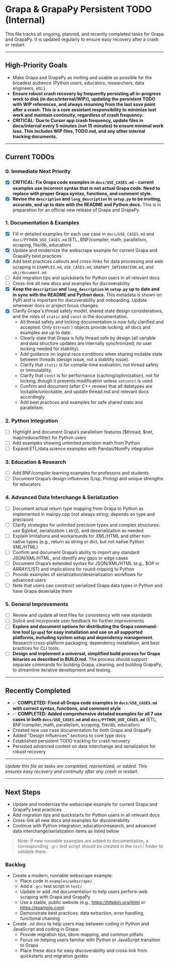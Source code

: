 # Grapa & GrapaPy Persistent TODO (Internal)

This file tracks all ongoing, planned, and recently completed tasks for Grapa and GrapaPy. It is updated regularly to ensure easy recovery after a crash or restart.

---

## High-Priority Goals
- Make Grapa and GrapaPy as inviting and usable as possible for the broadest audience (Python users, educators, researchers, data engineers, etc.)
- **Ensure robust crash recovery by frequently persisting all in-progress work to disk (in docs/internal/WIP/), updating the persistent TODO with WIP references, and always resuming from the last save point after a crash. This is a core assistant responsibility to minimize lost work and maintain continuity, regardless of crash frequency.**
- **CRITICAL: Due to Cursor app crash frequency, update files in docs/internal every 5 minutes (not 15 minutes) to ensure minimal work loss. This includes WIP files, TODO.md, and any other internal tracking documents.**

---

## Current TODOs

### 0. Immediate Next Priority
- [x] **CRITICAL: Fix Grapa code examples in `docs/USE_CASES.md` - current examples use incorrect syntax that is not actual Grapa code. Need to replace with proper Grapa syntax, functions, and comment style.**
- [x] **Revise the `description` and `long_description` in `setup.py` to be inviting, accurate, and up to date with the README and Python docs.** This is in preparation for an official new release of Grapa and GrapaPy.

### 1. Documentation & Examples
- [x] Fill in detailed examples for each use case in `docs/USE_CASES.md` and `docs/PYTHON_USE_CASES.md` (ETL, BNF/compiler, math, parallelism, scraping, file/db, education)
- [x] Update and modernize the webscrape example for current Grapa and GrapaPy best practices
- [x] Add best practices callouts and cross-links for data processing and web scraping in `EXAMPLES.md`, `USE_CASES.md`, `GRAPAPY_INTEGRATION.md`, and `obj/document.md`
- [ ] Add migration tips and quickstarts for Python users in all relevant docs
- [ ] Cross-link all new docs and examples for discoverability
- [x] **Keep the `description` and `long_description` in `setup.py` up to date and in sync with the README and Python docs.** This metadata is shown on PyPI and is important for discoverability and onboarding. Update whenever docs or project focus changes.
- [x] Clarify Grapa's thread safety model, shared state design considerations, and the roles of `static` and `const` in the documentation. 
    - All thread safety and locking documentation is now fully clarified and accepted. Only `$thread()` objects provide locking; all docs and examples are up to date.
    - Clearly state that Grapa is fully thread safe by design (all variable and data structure updates are internally synchronized; no user locking needed for stability).
    - Add guidance on logical race conditions when sharing mutable state between threads (design issue, not a stability issue).
    - Clarify that `static` is for compile-time evaluation, not thread safety or immutability.
    - Clarify that `const` is for performance (caching/optimization), not for locking, though it prevents modification unless `setconst` is used.
    - Confirm and document (after C++ review) that all datatypes are lockable/unlockable, and update thread.md and relevant docs accordingly.
    - Add best practices and examples for safe shared state and parallelism.

### 2. Python Integration
- [ ] Highlight and document Grapa’s parallelism features ($thread, $net, map/reduce/filter) for Python users
- [ ] Add examples showing unlimited precision math from Python
- [ ] Expand ETL/data science examples with Pandas/NumPy integration

### 3. Education & Research
- [ ] Add BNF/compiler learning examples for professors and students
- [ ] Document Grapa’s design influences (Lisp, Prolog) and unique strengths for educators

### 4. Advanced Data Interchange & Serialization
- [ ] Document actual return type mapping from Grapa to Python as implemented in mainpy.cpp (not always string; depends on type and precision)
- [ ] Clarify strategies for unlimited precision types and complex structures: use $global, serialization (.str()), and deserialization as needed
- [ ] Explain limitations and workarounds for $XML/$HTML and other non-native types (e.g., return as string or dict, but not native Python XML/HTML)
- [ ] Confirm and document Grapa’s ability to import any standard JSON/XML/HTML, and identify any gaps or edge cases
- [ ] Document Grapa’s extended syntax for JSON/XML/HTML (e.g., $OP in $ARRAY/$LIST) and implications for round-tripping to Python
- [ ] Provide examples of serialization/deserialization workflows for advanced users
- [ ] Note that users can construct serialized Grapa data types in Python and have Grapa deserialize them

### 5. General Improvements
- [ ] Review and update all test files for consistency with new standards
- [ ] Solicit and incorporate user feedback for further improvements
- [ ] **Explore and document options for distributing the Grapa command-line tool (`grapa`) for easy installation and use on all supported platforms, including system setup and dependency management.** Research cross-platform packaging, dependency installation, and best practices for CLI tools.
- [ ] **Design and implement a universal, simplified build process for Grapa binaries as described in BUILD.md.** The process should support separate commands for building Grapa, cleaning, and building GrapaPy, to streamline iterative development and testing.

---

## Recently Completed
- ✅ **COMPLETED: Fixed all Grapa code examples in `docs/USE_CASES.md` with correct syntax, functions, and comment style**
- ✅ **COMPLETED: Added comprehensive detailed examples for all 7 use cases in both `docs/USE_CASES.md` and `docs/PYTHON_USE_CASES.md`** (ETL, BNF/compiler, math, parallelism, scraping, file/db, education)
- Created new use case documentation for both Grapa and GrapaPy
- Added "Design Influences" sections to core type docs
- Established persistent TODO tracking for crash recovery
- Persisted advanced context on data interchange and serialization for robust recovery

---

*Update this file as tasks are completed, reprioritized, or added. This ensures easy recovery and continuity after any crash or restart.* 

---

## Next Steps
- Update and modernize the webscrape example for current Grapa and GrapaPy best practices
- Add migration tips and quickstarts for Python users in all relevant docs
- Cross-link all new docs and examples for discoverability
- Continue with Python integration, education/research, and advanced data interchange/serialization items as listed below 

> Note: If new runnable examples are added to documentation, a corresponding `.grc` test script should be created in the `test/` folder to validate them. 

### Backlog
- Create a modern, runnable webscrape example:
    - Place code in `examples/webscrape/`
    - Add a `.grc` test script in `test/`
    - Update or add .md documentation to help users perform web scraping with Grapa and GrapaPy
    - Use a stable, public website (e.g., https://httpbin.org/html or https://example.com)
    - Demonstrate best practices: data extraction, error handling, functional chaining
- Create `.md` docs to help users map between coding in Python and JavaScript and coding in Grapa:
    - Provide migration tips, idiom mapping, and common pitfalls
    - Focus on helping users familiar with Python or JavaScript transition to Grapa
    - Place these docs for easy discoverability and cross-link from quickstarts and migration guides 